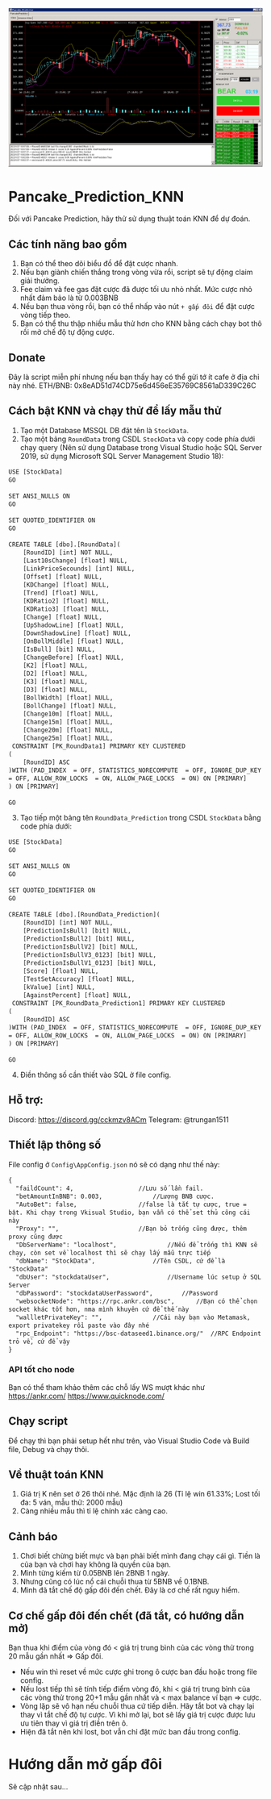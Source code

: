 ![image](https://github.com/brianr1511/pancake-prediction-thuattoanknn/blob/c7fa72a81991c6c8d7194c525de48123a8e29411/imgs/001.png)

# Pancake_Prediction_KNN
Đối với Pancake Prediction, hãy thử sử dụng thuật toán KNN để dự đoán.
## Các tính năng bao gồm
1. Bạn có thể theo dõi biểu đồ để đặt cược nhanh.
2. Nếu bạn giành chiến thắng trong vòng vừa rồi, script sẽ tự động claim giải thưởng.
3. Fee claim và fee gas đặt cược đã được tối ưu nhỏ nhất. Mức cược nhỏ nhất đảm bảo là từ 0.003BNB
4. Nếu bạn thua vòng rồi, bạn có thể nhấp vào nút `+ gấp đôi` để đặt cược vòng tiếp theo.
5. Bạn có thể thu thập nhiều mẫu thử hơn cho KNN bằng cách chạy bot thô rồi mở chế độ tự động cược.
## Donate
Đây là script miễn phí nhưng nếu bạn thấy hay có thể gửi tớ ít cafe ở địa chỉ này nhé.
ETH/BNB: 0x8eAD51d74CD75e6d456eE35769C8561aD339C26C

## Cách bật KNN và chạy thử để lấy mẫu thử
1. Tạo một Database MSSQL DB đặt tên là `StockData`.
2. Tạo một bảng `RoundData` trong CSDL `StockData` và copy code phía dưới chạy query (Nên sử dụng Database trong Visual Studio hoặc SQL Server 2019, sử dụng Microsoft SQL Server Management Studio 18):
```
USE [StockData]
GO

SET ANSI_NULLS ON
GO

SET QUOTED_IDENTIFIER ON
GO

CREATE TABLE [dbo].[RoundData](
	[RoundID] [int] NOT NULL,
	[Last10sChange] [float] NULL,
	[LinkPriceSecounds] [int] NULL,
	[Offset] [float] NULL,
	[KDChange] [float] NULL,
	[Trend] [float] NULL,
	[KDRatio2] [float] NULL,
	[KDRatio3] [float] NULL,
	[Change] [float] NULL,
	[UpShadowLine] [float] NULL,
	[DownShadowLine] [float] NULL,
	[OnBollMiddle] [float] NULL,
	[IsBull] [bit] NULL,
	[ChangeBefore] [float] NULL,
	[K2] [float] NULL,
	[D2] [float] NULL,
	[K3] [float] NULL,
	[D3] [float] NULL,
	[BollWidth] [float] NULL,
	[BollChange] [float] NULL,
	[Change10m] [float] NULL,
	[Change15m] [float] NULL,
	[Change20m] [float] NULL,
	[Change25m] [float] NULL,
 CONSTRAINT [PK_RoundData1] PRIMARY KEY CLUSTERED 
(
	[RoundID] ASC
)WITH (PAD_INDEX  = OFF, STATISTICS_NORECOMPUTE  = OFF, IGNORE_DUP_KEY = OFF, ALLOW_ROW_LOCKS  = ON, ALLOW_PAGE_LOCKS  = ON) ON [PRIMARY]
) ON [PRIMARY]

GO
```

3. Tạo tiếp một bảng tên `RoundData_Prediction` trong CSDL `StockData` bằng code phía dưới:
```
USE [StockData]
GO

SET ANSI_NULLS ON
GO

SET QUOTED_IDENTIFIER ON
GO

CREATE TABLE [dbo].[RoundData_Prediction](
	[RoundID] [int] NOT NULL,
	[PredictionIsBull] [bit] NULL,
	[PredictionIsBull2] [bit] NULL,
	[PredictionIsBullV2] [bit] NULL,
	[PredictionIsBullV3_0123] [bit] NULL,
	[PredictionIsBullV1_0123] [bit] NULL,
	[Score] [float] NULL,
	[TestSetAccuracy] [float] NULL,
	[kValue] [int] NULL,
	[AgainstPercent] [float] NULL,
 CONSTRAINT [PK_RoundData_Prediction1] PRIMARY KEY CLUSTERED 
(
	[RoundID] ASC
)WITH (PAD_INDEX  = OFF, STATISTICS_NORECOMPUTE  = OFF, IGNORE_DUP_KEY = OFF, ALLOW_ROW_LOCKS  = ON, ALLOW_PAGE_LOCKS  = ON) ON [PRIMARY]
) ON [PRIMARY]

GO
```
4. Điền thông số cần thiết vào SQL ở file config.


## Hỗ trợ:
Discord: https://discord.gg/cckmzv8ACm
Telegram: @trungan1511

## Thiết lập thông số
File config ở `Config\AppConfig.json` nó sẽ có dạng như thế này:
```
{
  "faildCount": 4,					//Lưu số lần fail.
  "betAmountInBNB": 0.003,				//Lượng BNB cược.
  "AutoBet": false,					//false là tắt tự cược, true = bật. Khi chạy trong Vkisual Studio, bạn vẫn có thể set thủ công cái này
  "Proxy": "",						//Bạn bỏ trống cũng được, thêm proxy cũng được
  "DbServerName": "localhost",				//Nếu để trống thì KNN sẽ chạy, còn set về localhost thì sẽ chạy lấy mẫu trực tiếp
  "dbName": "StockData",				//Tên CSDL, cứ để là "StockData"
  "dbUser": "stockdataUser",				//Username lúc setup ở SQL Server
  "dbPassword": "stockdataUserPassword",		//Password
  "websocketNode": "https://rpc.ankr.com/bsc",		//Bạn có thể chọn socket khác tốt hơn, nma mình khuyên cứ để thế này
  "wallletPrivateKey": "",				//Cái này bạn vào Metamask, export privatekey rồi paste vào đây nhé
  "rpc_Endpoint": "https://bsc-dataseed1.binance.org/"	//RPC Endpoint trỏ về, cứ để vậy
}
```

### API tốt cho node
Bạn có thể tham khảo thêm các chỗ lấy WS mượt khác như
https://ankr.com/
https://www.quicknode.com/


## Chạy script
Để chạy thì bạn phải setup hết như trên, vào Visual Studio Code và Build file, Debug và chạy thôi.

## Về thuật toán KNN
1. Giá trị K nên set ở 26 thôi nhé. Mặc định là 26 (Tỉ lệ win 61.33%; Lost tối đa: 5 ván, mẫu thử: 2000 mẫu)
2. Càng nhiều mẫu thì tỉ lệ chính xác càng cao.

## Cảnh báo
1. Chơi biết chừng biết mực và bạn phải biết mình đang chạy cái gì. Tiền là của bạn và chơi hay không là quyền của bạn.
2. Mình từng kiếm từ 0.05BNB lên 2BNB 1 ngày. 
3. Nhưng cũng có lúc nổ cái chuỗi thua từ 5BNB về 0.1BNB.
4. Mình đã tắt chế độ gấp đôi đến chết. Đây là cơ chế rất nguy hiểm. 
## Cơ chế gấp đôi đến chết (đã tắt, có hướng dẫn mở)
Bạn thua khi điểm của vòng đó < giá trị trung bình của các vòng thử trong 20 mẫu gần nhất => Gấp đôi.
+ Nếu win thì reset về mức cược ghi trong ô cược ban đầu hoặc trong file config.
+ Nếu lost tiếp thì sẽ tính tiếp điểm vòng đó, khi < giá trị trung bình của các vòng thử trong 20+1 mẫu gần nhất và < max balance ví bạn => cược.
+ Vòng lặp sẽ vô hạn nếu chuỗi thua cứ tiếp diễn. Hãy tắt bot và chạy lại thay vì tắt chế độ tự cược. Vì khi mở lại, bot sẽ lấy giá trị cược được lưu ưu tiên thay vì giá trị điền trên ô.
+ Hiện đã tắt nên khi lost, bot vẫn chỉ đặt mức ban đầu trong config.
# Hướng dẫn mở gấp đôi
Sẽ cập nhật sau...
